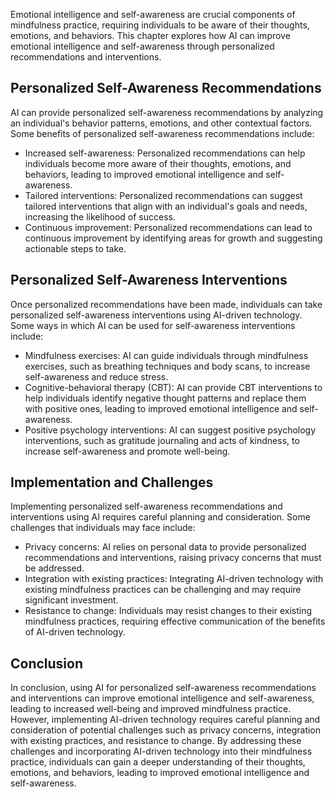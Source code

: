
Emotional intelligence and self-awareness are crucial components of mindfulness practice, requiring individuals to be aware of their thoughts, emotions, and behaviors. This chapter explores how AI can improve emotional intelligence and self-awareness through personalized recommendations and interventions.

Personalized Self-Awareness Recommendations
-------------------------------------------

AI can provide personalized self-awareness recommendations by analyzing an individual's behavior patterns, emotions, and other contextual factors. Some benefits of personalized self-awareness recommendations include:

* Increased self-awareness: Personalized recommendations can help individuals become more aware of their thoughts, emotions, and behaviors, leading to improved emotional intelligence and self-awareness.
* Tailored interventions: Personalized recommendations can suggest tailored interventions that align with an individual's goals and needs, increasing the likelihood of success.
* Continuous improvement: Personalized recommendations can lead to continuous improvement by identifying areas for growth and suggesting actionable steps to take.

Personalized Self-Awareness Interventions
-----------------------------------------

Once personalized recommendations have been made, individuals can take personalized self-awareness interventions using AI-driven technology. Some ways in which AI can be used for self-awareness interventions include:

* Mindfulness exercises: AI can guide individuals through mindfulness exercises, such as breathing techniques and body scans, to increase self-awareness and reduce stress.
* Cognitive-behavioral therapy (CBT): AI can provide CBT interventions to help individuals identify negative thought patterns and replace them with positive ones, leading to improved emotional intelligence and self-awareness.
* Positive psychology interventions: AI can suggest positive psychology interventions, such as gratitude journaling and acts of kindness, to increase self-awareness and promote well-being.

Implementation and Challenges
-----------------------------

Implementing personalized self-awareness recommendations and interventions using AI requires careful planning and consideration. Some challenges that individuals may face include:

* Privacy concerns: AI relies on personal data to provide personalized recommendations and interventions, raising privacy concerns that must be addressed.
* Integration with existing practices: Integrating AI-driven technology with existing mindfulness practices can be challenging and may require significant investment.
* Resistance to change: Individuals may resist changes to their existing mindfulness practices, requiring effective communication of the benefits of AI-driven technology.

Conclusion
----------

In conclusion, using AI for personalized self-awareness recommendations and interventions can improve emotional intelligence and self-awareness, leading to increased well-being and improved mindfulness practice. However, implementing AI-driven technology requires careful planning and consideration of potential challenges such as privacy concerns, integration with existing practices, and resistance to change. By addressing these challenges and incorporating AI-driven technology into their mindfulness practice, individuals can gain a deeper understanding of their thoughts, emotions, and behaviors, leading to improved emotional intelligence and self-awareness.
